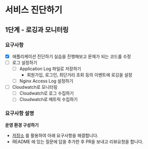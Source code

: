 # 서비스 진단하기
## 1단계 - 로깅과 모니터링
### 요구사항
- [x] 애플리케이션 진단하기 실습을 진행해보고 문제가 되는 코드를 수정
- [ ] 로그 설정하기
    - [ ] Application Log 파일로 저장하기
      * 회원가입, 로그인, 최단거리 조회 등의 이벤트에 로깅을 설정
    - [ ] Nginx Access Log 설정하기
- [ ] Cloudwatch로 모니터링
  - [ ] Cloudwatch로 로그 수집하기
  - [ ] Cloudwatch로 메트릭 수집하기

### 요구사항 설명
**운영 환경 구성하기**
* [저장소](https://github.com/next-step/infra-subway-monitoring) 를 활용하여 아래 요구사항을 해결합니다.
* README 에 있는 질문에 답을 추가한 후 PR을 보내고 리뷰요청을 합니다.


